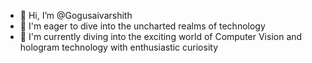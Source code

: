 - 👋 Hi, I’m @Gogusaivarshith
- 👀 I'm eager to dive into the uncharted realms of technology
- 🌱 I'm currently diving into the exciting world of Computer Vision and hologram technology with enthusiastic curiosity

<!---
Gogusaivarshith/Gogusaivarshith is a ✨ special ✨ repository because its `README.md` (this file) appears on your GitHub profile.
You can click the Preview link to take a look at your changes.
--->
